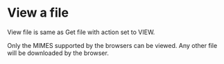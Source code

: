 # View a file

View file is same as Get file with action set to VIEW.

Only the MIMES supported by the browsers can be viewed. Any other file will be downloaded by the browser.